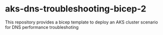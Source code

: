 # aks-dns-troubleshooting-bicep-2
This repository provides a bicep template to deploy an AKS cluster scenario for DNS performance troubleshoting
